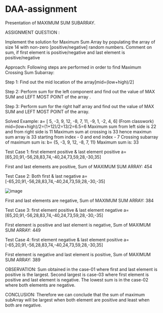 # DAA-assignment

Presentation of MAXIMUM SUM SUBARRAY.

ASSIGNMENT QUESTION : 

Implement the solution for Maximum Sum Array by populating the array of size 14 with non-zero [positive/negative] random numbers.
Comment on sum, if first element is positive/negative and last element is positive/negative


Approach: Following steps are performed in order to find Maximum Crossing Sum Subarray: 

Step 1: Find out the mid location of the array[mid=(low+high)/2] 

Step 2: Perform sum for the left component and find out the value of MAX SUM and LEFT MOST POINT of the array . 

Step 3: Perform sum for the right half array and find out the value of MAX SUM and LEFT MOST POINT of the array.

Solved Example: a= [ 5, -3, 9, 12, -8, 7, 11, -9, 1, -2, 4, 6] (From classwork)
mid=(low+high)/2=(1+12)/2=13/2=6.5=6 
Maximum sum from left side is 22 and from right side is 11
Maximum sum at crossing is 33 hence maximun sum array is 33 starting from index - 0 and end index - 7 
Crossing subarray of maximum sum is: b= {5, -3, 9, 12, -8, 7, 11} Maximum sum is: 33


Test Case 1: first element positive & last element positive 
a=[65,20,91,-56,28,83,74,-40,24,73,59,28,-30,35] 

First and last elements are positive,
Sum of MAXIMUM SUM ARRAY:  454


Test Case 2: Both first & last negative 
a=[-65,20,91,-56,28,83,74,-40,24,73,59,28,-30,-35] 

![image](https://user-images.githubusercontent.com/102512172/191571707-7b401e78-a90a-48c1-8a49-16ff8366b3a7.png)

First and last elements are negative,
Sum of MAXIMUM SUM ARRAY:  384

Test Case 3: first element positive & last element negative 
a=[65,20,91,-56,28,83,74,-40,24,73,59,28,-30,-35] 

First element is positive and last element is negative,
Sum of MAXIMUM SUM ARRAY:  449

Test Case 4: first element negative & last element positive 
a=[-65,20,91,-56,28,83,74,-40,24,73,59,28,-30,35] 

First element is negative and last element is positive,
Sum of MAXIMUM SUM ARRAY:  389

OBSERVATION: 
Sum obtained in the case-01 where first and last element is positive is the largest. 
Second largest is case-03 where first element is positive and last element is negative. 
The lowest sum is in the case-02 where both elements are negative. 

CONCLUSION: 
Therefore we can conclude that the sum of maximum subArray will be largest when both element are positive and least when both are negative.
